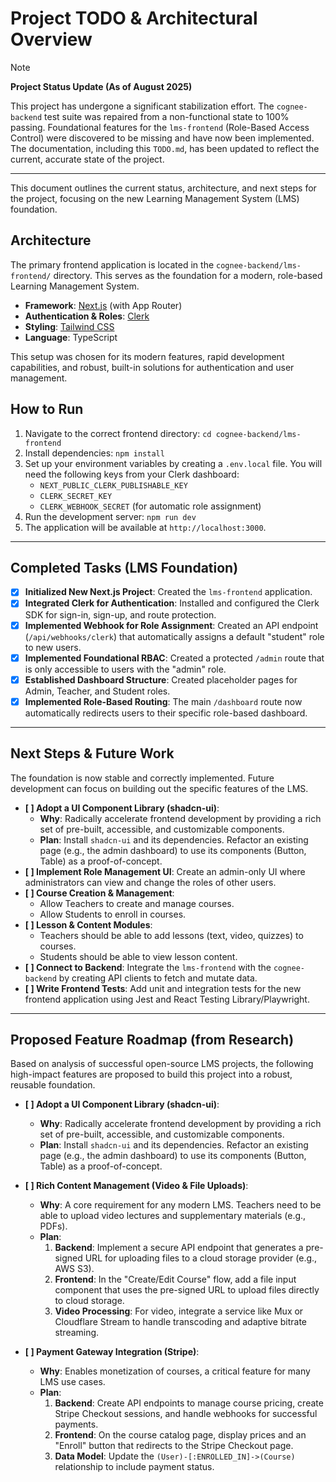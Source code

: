 # Project TODO & Architectural Overview

> [!NOTE]
> **Project Status Update (As of August 2025)**
>
> This project has undergone a significant stabilization effort. The `cognee-backend` test suite was repaired from a non-functional state to 100% passing. Foundational features for the `lms-frontend` (Role-Based Access Control) were discovered to be missing and have now been implemented. The documentation, including this `TODO.md`, has been updated to reflect the current, accurate state of the project.

---

This document outlines the current status, architecture, and next steps for the project, focusing on the new Learning Management System (LMS) foundation.

## Architecture

The primary frontend application is located in the `cognee-backend/lms-frontend/` directory. This serves as the foundation for a modern, role-based Learning Management System.

- **Framework**: [Next.js](https://nextjs.org/) (with App Router)
- **Authentication & Roles**: [Clerk](https://clerk.com/)
- **Styling**: [Tailwind CSS](https://tailwindcss.com/)
- **Language**: TypeScript

This setup was chosen for its modern features, rapid development capabilities, and robust, built-in solutions for authentication and user management.

## How to Run

1.  Navigate to the correct frontend directory: `cd cognee-backend/lms-frontend`
2.  Install dependencies: `npm install`
3.  Set up your environment variables by creating a `.env.local` file. You will need the following keys from your Clerk dashboard:
    - `NEXT_PUBLIC_CLERK_PUBLISHABLE_KEY`
    - `CLERK_SECRET_KEY`
    - `CLERK_WEBHOOK_SECRET` (for automatic role assignment)
4.  Run the development server: `npm run dev`
5.  The application will be available at `http://localhost:3000`.

---

## Completed Tasks (LMS Foundation)

- [x] **Initialized New Next.js Project**: Created the `lms-frontend` application.
- [x] **Integrated Clerk for Authentication**: Installed and configured the Clerk SDK for sign-in, sign-up, and route protection.
- [x] **Implemented Webhook for Role Assignment**: Created an API endpoint (`/api/webhooks/clerk`) that automatically assigns a default "student" role to new users.
- [x] **Implemented Foundational RBAC**: Created a protected `/admin` route that is only accessible to users with the "admin" role.
- [x] **Established Dashboard Structure**: Created placeholder pages for Admin, Teacher, and Student roles.
- [x] **Implemented Role-Based Routing**: The main `/dashboard` route now automatically redirects users to their specific role-based dashboard.

---

## Next Steps & Future Work

The foundation is now stable and correctly implemented. Future development can focus on building out the specific features of the LMS.

- **[ ] Adopt a UI Component Library (shadcn-ui)**:
    -   **Why**: Radically accelerate frontend development by providing a rich set of pre-built, accessible, and customizable components.
    -   **Plan**: Install `shadcn-ui` and its dependencies. Refactor an existing page (e.g., the admin dashboard) to use its components (Button, Table) as a proof-of-concept.
- **[ ] Implement Role Management UI**: Create an admin-only UI where administrators can view and change the roles of other users.
- **[ ] Course Creation & Management**:
    -   Allow Teachers to create and manage courses.
    -   Allow Students to enroll in courses.
- **[ ] Lesson & Content Modules**:
    -   Teachers should be able to add lessons (text, video, quizzes) to courses.
    -   Students should be able to view lesson content.
- **[ ] Connect to Backend**: Integrate the `lms-frontend` with the `cognee-backend` by creating API clients to fetch and mutate data.
- **[ ] Write Frontend Tests**: Add unit and integration tests for the new frontend application using Jest and React Testing Library/Playwright.

---

## Proposed Feature Roadmap (from Research)

Based on analysis of successful open-source LMS projects, the following high-impact features are proposed to build this project into a robust, reusable foundation.

- **[ ] Adopt a UI Component Library (shadcn-ui)**:
    -   **Why**: Radically accelerate frontend development by providing a rich set of pre-built, accessible, and customizable components.
    -   **Plan**: Install `shadcn-ui` and its dependencies. Refactor an existing page (e.g., the admin dashboard) to use its components (Button, Table) as a proof-of-concept.

- **[ ] Rich Content Management (Video & File Uploads)**:
    -   **Why**: A core requirement for any modern LMS. Teachers need to be able to upload video lectures and supplementary materials (e.g., PDFs).
    -   **Plan**:
        1.  **Backend**: Implement a secure API endpoint that generates a pre-signed URL for uploading files to a cloud storage provider (e.g., AWS S3).
        2.  **Frontend**: In the "Create/Edit Course" flow, add a file input component that uses the pre-signed URL to upload files directly to cloud storage.
        3.  **Video Processing**: For video, integrate a service like Mux or Cloudflare Stream to handle transcoding and adaptive bitrate streaming.

- **[ ] Payment Gateway Integration (Stripe)**:
    -   **Why**: Enables monetization of courses, a critical feature for many LMS use cases.
    -   **Plan**:
        1.  **Backend**: Create API endpoints to manage course pricing, create Stripe Checkout sessions, and handle webhooks for successful payments.
        2.  **Frontend**: On the course catalog page, display prices and an "Enroll" button that redirects to the Stripe Checkout page.
        3.  **Data Model**: Update the `(User)-[:ENROLLED_IN]->(Course)` relationship to include payment status.
